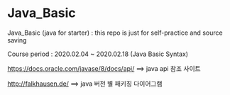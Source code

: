 # Java_Basic
Java_Basic (java for starter) : this repo is just for self-practice and source saving

Course period : 2020.02.04 ~ 2020.02.18 (Java Basic Syntax)

https://docs.oracle.com/javase/8/docs/api/ ==> java api 참조 사이트

http://falkhausen.de/ ==> java 버전 별 패키징 다이어그램
